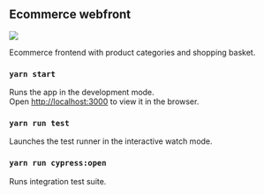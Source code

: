 ## Ecommerce webfront

![](https://i.imgur.com/SGcU9IK.gif)

Ecommerce frontend with product categories and shopping basket.

### `yarn start`

Runs the app in the development mode.<br>
Open [http://localhost:3000](http://localhost:3000) to view it in the browser.

### `yarn run test`

Launches the test runner in the interactive watch mode.<br>

### `yarn run cypress:open`

Runs integration test suite.
